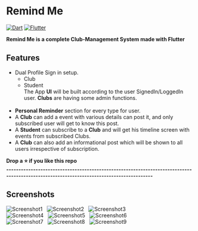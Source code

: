 # Remind Me

[![Dart](https://img.shields.io/badge/-Dart-0175C2?style=flat&logo=dart&link=https://github.com/Gajanand9608)](https://github.com/Gajanand9608)
[![Flutter](https://img.shields.io/badge/-Flutter-02569B?style=flat&logo=flutter&link=https://github.com/Gajanand9608)](https://github.com/Gajanand9608)

**Remind Me is a complete Club-Management System made with Flutter**
## Features
* Dual Profile Sign in setup. <br>
  * Club<br>
  * Student<br>
  The App **UI** will be built according to the user SignedIn/LoggedIn user. **Clubs** are having some admin functions.<br><br>
* **Personal Reminder** section for every type for user.
* A **Club** can add a event with various details can post it, and only subscribed user will get to know this post.
* A **Student** can subscribe to a **Club** and will get his timeline screen with events from subscribed Clubs.
* A **Club** can also add an informational post which will be shown to all users irrespective of subscription.<br>

**Drop a ⭐ if you like this repo**<br>
**----------------------------------------------------------------------------------------------------------------------------------------**
<br>
## Screenshots<br>
![Screenshot1](https://github.com/Gajanand9608/remindme/tree/master/screenshots/Screenshot_20210126-210117.jpg) &nbsp;
![Screenshot2](https://github.com/Gajanand9608/remindme/tree/master/screenshots/Screenshot_20210126-210450.jpg) &nbsp; 
![Screenshot3](https://github.com/Gajanand9608/remindme/tree/master/screenshots/Screenshot_20210126-210457.jpg)<br>
![Screenshot4](https://github.com/Gajanand9608/remindme/tree/master/screenshots/Screenshot_20210126-210713.jpg) &nbsp; 
![Screenshot5](https://github.com/Gajanand9608/remindme/tree/master/screenshots/Screenshot_20210126-210504.jpg) &nbsp;
![Screenshot6](https://github.com/Gajanand9608/remindme/tree/master/screenshots/Screenshot_20210126-210705.jpg)<br>
![Screenshot7](https://github.com/Gajanand9608/remindme/tree/master/screenshots/Screenshot_20210126-210107.jpg) &nbsp;
![Screenshot8](https://github.com/Gajanand9608/remindme/tree/master/screenshots/Screenshot_20210126-211012.jpg) &nbsp;
![Screenshot9](https://github.com/Gajanand9608/remindme/tree/master/screenshotss/Screenshot_20210126-210753.jpg)<br>
